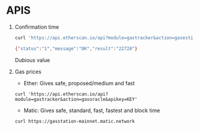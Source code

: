 # APIS
1. Confirmation time

    ```sh
    curl 'https://api.etherscan.io/api?module=gastracker&action=gasestimate&gasprice=2000000000&apikey=KEY'

    {"status":"1","message":"OK","result":"22728"}
    ```

    Dubious value

2. Gas prices

    - Ether: Gives safe, proposed/medium and fast
    ```
    curl 'https://api.etherscan.io/api?module=gastracker&action=gasoracle&apikey=KEY'
    ```

    - Matic: Gives safe, standard, fast, fastest and block time
    ```
    curl https://gasstation-mainnet.matic.network
    ```